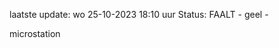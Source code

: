 laatste update: 
wo 25-10-2023 18:10   uur 
Status: FAALT - geel - 
<div class="service Y">microstation</div>